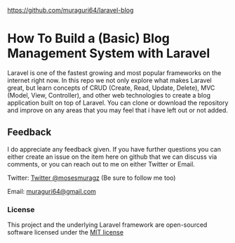 https://github.com/muraguri64/laravel-blog

# How To Build a (Basic) Blog Management System with Laravel

Laravel is one of the fastest growing and most popular frameworks on the internet right now. In this repo we not only explore what makes Laravel great, but learn concepts of CRUD (Create, Read, Update, Delete), MVC (Model, View, Controller), and other web technologies to create a blog application built on top of Laravel.
You can clone or download the repository and improve on any areas that you may feel that i have left out or not added.
## Feedback

I do appreciate any feedback given. If you have further questions you can either create an issue on the item here on github that we can discuss via comments, or you can reach out to me on either Twitter or Email.

Twitter: [Twitter @mosesmuragz](http://twitter.com/mosesmuragz) (Be sure to follow me too)

Email: muraguri64@gmail.com


### License

This project and the underlying Laravel framework are open-sourced software licensed under the [MIT license](http://opensource.org/licenses/MIT)